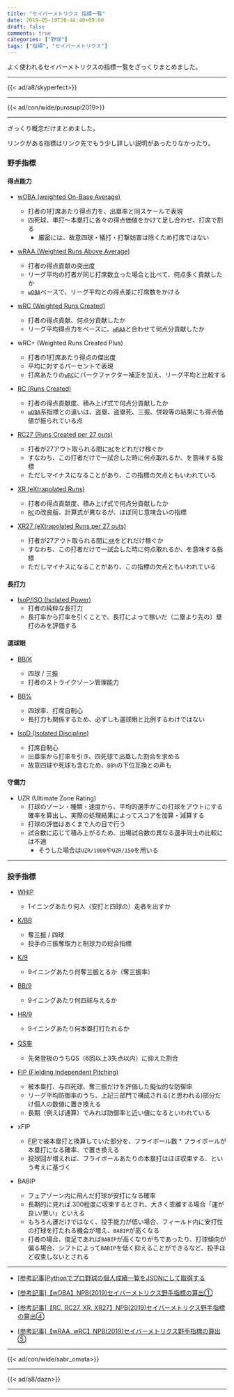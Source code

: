 ```yaml
---
title: "セイバーメトリクス 指標一覧"
date: 2019-05-10T20:44:40+09:00
draft: false
comments: true
categories: ["野球"]
tags: ["指標", "セイバーメトリクス"]
---
```


よく使われるセイバーメトリクスの指標一覧をざっくりまとめました。

<!--more-->

---

{{< ad/a8/skyperfect>}}

---

{{< ad/con/wide/purosupi2019>}}

---

ざっくり概念だけまとめました。

リンクがある指標はリンク先でもう少し詳しい説明があったりなかったり。

### 野手指標

#### 得点能力

- [wOBA (weighted On-Base Average)](https://www.ted027.com/post/sabr-hit-woba#woba-weighted-on-base-average)
  - 打者の1打席あたり得点力を、出塁率と同スケールで表現
  - 四死球、単打〜本塁打に各々の得点価値をかけて足し合わせ、打席で割る
    - 厳密には、故意四球・犠打・打撃妨害は除くため打席ではない

- [wRAA (Weighted Runs Above Average)](https://www.ted027.com/post/sabr-hit-wraa#wraa-weighted-runs-above-average)
  - 打者の得点貢献の突出度
  - リーグ平均の打者が同じ打席数立った場合と比べて、何点多く貢献したか
  - [`wOBA`](#woba-weighted-on-base-average)ベースで、リーグ平均との得点差に打席数をかける

- [wRC (Weighted Runs Created)](https://www.ted027.com/post/sabr-hit-wraa#wrc-weighted-runs-created)
  - 打者の得点貢献、何点分貢献したか
  - リーグ平均得点力をベースに、[`wRAA`](#wraa-weighted-runs-above-average)と合わせて何点分貢献したか

- wRC+ (Weighted Runs Created Plus)
  - 打者の1打席あたり得点の傑出度
  - 平均に対するパーセントで表現
  - 打席あたりの[`wRC`](#wrc-weighted-runs-created)にパークファクター補正を加え、リーグ平均と比較する

- [RC (Runs Created)](https://www.ted027.com/post/sabr-hit-rc#rc-runs-created)
  - 打者の得点貢献度、積み上げ式で何点分貢献したか
  - [`wOBA`](#woba-weighted-on-base-average)系指標との違いは、盗塁、盗塁死、三振、併殺等の結果にも得点価値が振られている点

- [RC27 (Runs Created per 27 outs)](https://www.ted027.com/post/sabr-hit-rc#rc27-runs-created-per-27-outs)
  - 打者が27アウト取られる間に[`RC`](#rc-runs-created)をどれだけ稼ぐか
  - すなわち、この打者だけで一試合した時に何点取れるか、を意味する指標
  - ただしマイナスになることがあり、この指標の欠点ともいわれている

- [XR (eXtrapolated Runs)](https://www.ted027.com/post/sabr-hit-rc#xr-extrapolated-runs)
  - 打者の得点貢献度、積み上げ式で何点分貢献したか
  - [`RC`](#rc-runs-created)の改良版、計算式が異なるが、ほぼ同じ意味合いの指標

- [XR27 (eXtrapolated Runs per 27 outs)](https://www.ted027.com/post/sabr-hit-rc#xr-extrapolated-runs-per-27-outs)
  - 打者が27アウト取られる間に[`XR`](#xr-extrapolated-runs)をどれだけ稼ぐか
  - すなわち、この打者だけで一試合した時に何点取れるか、を意味する指標
  - ただしマイナスになることがあり、この指標の欠点ともいわれている

#### 長打力

- [IsoP/ISO (Isolated Power)](https://www.ted027.com/post/sabr-hit-isop#isop-iso-isolated-power)
  - 打者の純粋な長打力
  - 長打率から打率を引くことで、長打によって稼いだ（二塁より先の）塁打のみを評価する

#### 選球眼

- [BB/K](https://www.ted027.com/post/sabr-hit-bb-k#bb-k)
  - 四球 / 三振
  - 打者のストライクゾーン管理能力

- [BB%](https://www.ted027.com/post/sabr-hit-bb-k#bb%-walk-rate)
  - 四球率、打席自制心
  - 長打力も関係するため、必ずしも選球眼と比例するわけではない

- [IsoD (Isolated Discipline)](https://www.ted027.com/post/sabr-hit-bb-k#bb%-walk-rate)
  - 打席自制心
  - 出塁率から打率を引き、四死球で出塁した割合を求める
  - 故意四球や死球も含むため、`BB%`の下位互換との声も

#### 守備力

- UZR (Ultimate Zone Rating)
  - 打球のゾーン・種類・速度から、平均的選手がこの打球をアウトにする確率を算出し、実際の処理結果によってスコアを加算・減算する
  - 打球の評価はあくまで人の目で行う
  - 試合数に応じて積み上がるため、出場試合数の異なる選手同士の比較には不適
    - そうした場合は`UZR/1000`や`UZR/150`を用いる

---

### 投手指標

- [WHIP](https://www.ted027.com/post/sabr-pitch-whip#whip)
  - 1イニングあたり何人（安打と四球の）走者を出すか

- [K/BB](https://www.ted027.com/post/sabr-pitch-whip#k-bb)
  - 奪三振 / 四球
  - 投手の三振奪取力と制球力の総合指標

- [K/9](https://www.ted027.com/post/sabr-pitch-whip#k-9)
  - 9イニングあたり何奪三振とるか（奪三振率）

- [BB/9](https://www.ted027.com/post/sabr-pitch-whip#bb-9)
  - 9イニングあたり何四球与えるか

- [HR/9](https://www.ted027.com/post/sabr-pitch-whip#hr-9)
  - 9イニングあたり何本塁打打たれるか

- [QS率](https://www.ted027.com/post/sabr-pitch-whip#qs率)
  - 先発登板のうちQS（6回以上3失点以内）に抑えた割合

- [FIP (Fielding Independent Pitching)](https://www.ted027.com/post/sabr-pitch-fip#fip-fielding-independent-pitching)
  - 被本塁打、与四死球、奪三振だけを評価した擬似的な防御率
  - リーグ平均防御率のうち、上記三部門で構成される(と思われる)部分だけ個人の数値に置き換える
  - 長期（例えば通算）でみれば防御率と近い値になるといわれている

- xFIP
  - [FIP](#fip-fielding-independent-pitching)で被本塁打と換算していた部分を、フライボール数 * フライボールが本塁打になる確率、で置き換える
  - 投球回が増えれば、フライボールあたりの本塁打はほぼ収束する、という考えに基づく

- BABIP
  - フェアゾーン内に飛んだ打球が安打になる確率
  - 長期的に見れば.300程度に収束するとされ、大きく乖離する場合「運が良い/悪い」といえる
  - もちろん運だけではなく、投手能力が低い場合、フィールド内に安打性の打球を打たれる機会が増え、`BABIP`が高くなる
  - 打者の場合、俊足であれば`BABIP`が高くなりがちであったり、打球傾向が偏る場合、シフトによって`BABIP`を低く抑えることができるなど、投手ほど収束しないとされる

---

- [[参考記事]Pythonでプロ野球の個人成績一覧をJSONにして取得する](https://www.ted027.com/post/python-personal-records)

- [[参考記事]【wOBA】NPB(2019)セイバーメトリクス野手指標の算出①](https://www.ted027.com/post/sabr-hit-woba)

- [[参考記事]【RC, RC27, XR, XR27】NPB(2019)セイバーメトリクス野手指標の算出④](https://www.ted027.com/post/sabr-hit-rc)

- [[参考記事]【wRAA, wRC】NPB(2019)セイバーメトリクス野手指標の算出⑤](https://www.ted027.com/post/sabr-hit-wraa)

---

{{< ad/con/wide/sabr_omata>}}

---

{{< ad/a8/dazn>}}

---
